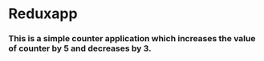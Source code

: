 # Reduxapp

### This is a simple counter application which increases the value of counter by 5 and decreases by 3.
